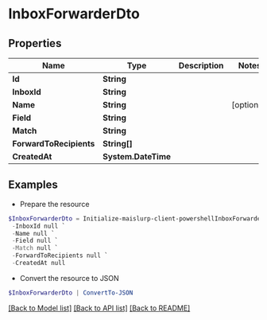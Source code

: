 # InboxForwarderDto
## Properties

Name | Type | Description | Notes
------------ | ------------- | ------------- | -------------
**Id** | **String** |  | 
**InboxId** | **String** |  | 
**Name** | **String** |  | [optional] 
**Field** | **String** |  | 
**Match** | **String** |  | 
**ForwardToRecipients** | **String[]** |  | 
**CreatedAt** | **System.DateTime** |  | 

## Examples

- Prepare the resource
```powershell
$InboxForwarderDto = Initialize-maislurp-client-powershellInboxForwarderDto  -Id null `
 -InboxId null `
 -Name null `
 -Field null `
 -Match null `
 -ForwardToRecipients null `
 -CreatedAt null
```

- Convert the resource to JSON
```powershell
$InboxForwarderDto | ConvertTo-JSON
```

[[Back to Model list]](../README#documentation-for-models) [[Back to API list]](../README#documentation-for-api-endpoints) [[Back to README]](../README)

